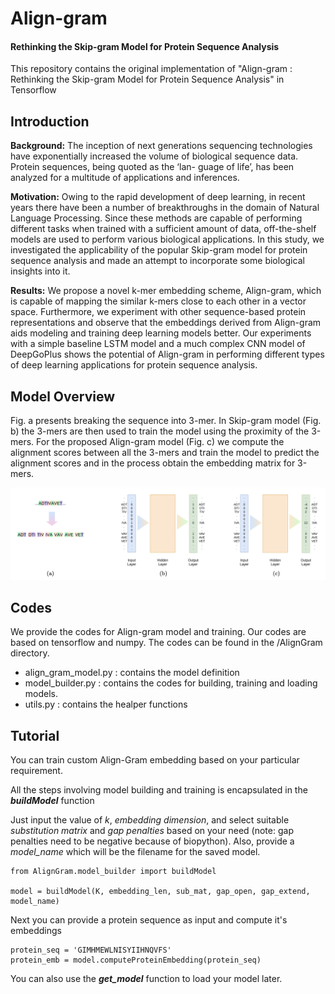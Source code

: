 # Align-gram
#### Rethinking the Skip-gram Model for Protein Sequence Analysis

This repository contains the original implementation of "Align-gram : Rethinking the Skip-gram Model for Protein Sequence Analysis" in Tensorflow 


## Introduction

**Background:** The inception of next generations sequencing technologies have exponentially increased the volume of biological sequence data. Protein sequences, being quoted as the ‘lan- guage of life’, has been analyzed for a multitude of applications and inferences.


**Motivation:** Owing to the rapid development of deep learning, in recent years there have been a number of breakthroughs in the domain of Natural Language Processing. Since these methods are capable of performing different tasks when trained with a sufficient amount of data, off-the-shelf models are used to perform various biological applications. In this study, we investigated the applicability of the popular Skip-gram model for protein sequence analysis and made an attempt to incorporate some biological insights into it.


**Results:** We propose a novel k-mer embedding scheme, Align-gram, which is capable of mapping the similar k-mers close to each other in a vector space. Furthermore, we experiment with other sequence-based protein representations and observe that the embeddings derived from Align-gram aids modeling and training deep learning models better. Our experiments with a simple baseline LSTM model and a much complex CNN model of DeepGoPlus shows the potential of Align-gram in performing different types of deep learning applications for protein sequence analysis.


## Model Overview

Fig. a presents breaking the sequence into 3-mer. In Skip-gram model (Fig. b) the 3-mers are then used to train the model using the proximity of the 3-mers. For the proposed Align-gram model (Fig. c) we compute the alignment scores between all the 3-mers and train the model to predict the alignment scores and in the process obtain the embedding matrix for 3-mers.

![RamanNet](https://raw.githubusercontent.com/nibtehaz/align-gram/main/imgs/align-gram.png)


## Codes

We provide the codes for Align-gram model and training. Our codes are based on tensorflow and numpy. The codes can be found in the /AlignGram directory.

* align_gram_model.py : contains the model definition
* model_builder.py : contains the codes for building, training and loading models.
* utils.py : contains the healper functions


## Tutorial

You can train custom Align-Gram embedding based on your particular requirement. 

All the steps involving model building and training is encapsulated in the ***buildModel*** function

Just input the value of *k*, *embedding dimension*, and select suitable *substitution matrix* and *gap penalties* based on your need (note: gap penalties need to be negative because of biopython). Also, provide a *model_name* which will be the filename for the saved model.

```
from AlignGram.model_builder import buildModel

model = buildModel(K, embedding_len, sub_mat, gap_open, gap_extend, model_name)
```

Next you can provide a protein sequence as input and compute it's embeddings

```
protein_seq = 'GIMHMEWLNISYIIHNQVFS'
protein_emb = model.computeProteinEmbedding(protein_seq)
```

You can also use the ***get_model*** function to load your model later.

